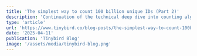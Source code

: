 ```yaml
---
title: 'The simplest way to count 100 billion unique IDs (Part 2)'
description: 'Continuation of the technical deep dive into counting algorithms, focusing on implementation details and performance optimizations.'
type: 'article'
url: 'https://www.tinybird.co/blog-posts/the-simplest-way-to-count-100b-unique-ids-part-2'
date: '2025-04-11'
publication: 'Tinybird Blog'
image: '/assets/media/tinybird-blog.png'
---
```

